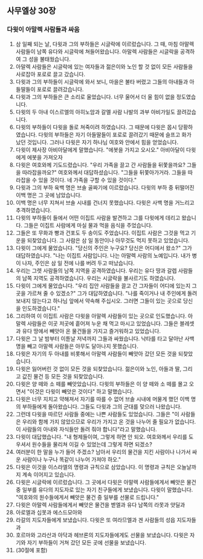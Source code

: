 ## 사무엘상 30장

### 다윗이 아말렉 사람들과 싸움
1. 삼 일째 되는 날, 다윗과 그의 부하들은 시글락에 이르렀습니다. 그 때, 마침 아말렉 사람들이 남쪽 유다와 시글락에 쳐들어왔습니다. 아말렉 사람들은 시글락을 공격하여 그 성을 불태웠습니다.
2. 아말렉 사람들은 시글락에 있는 여자들과 젊은이와 노인 할 것 없이 모든 사람들을 사로잡아 포로로 끌고 갔습니다.
3. 다윗과 그의 부하들이 시글락에 와서 보니, 마을은 불타 버렸고 그들의 아내들과 아들딸들이 포로로 끌려갔습니다.
4. 다윗과 그의 부하들은 큰 소리로 울었습니다. 너무 울어서 더 울 힘이 없을 정도였습니다.
5. 다윗의 두 아내 이스르엘의 아히노암과 갈멜 사람 나발의 과부 아비가일도 끌려갔습니다.
6. 다윗의 부하들이 다윗을 돌로 쳐죽이려 하였습니다. 그 때문에 다윗은 몹시 당황하였습니다. 다윗의 부하들은 자기 아들딸들이 포로로 끌려갔기 때문에 슬프고 화가 났던 것입니다. 그러나 다윗은 자기 하나님 여호와 안에서 힘을 얻었습니다.
7. 다윗이 제사장 아비아달에게 말했습니다. "에봇을 가지고 오시오." 아비아달이 다윗에게 에봇을 가져오자
8. 다윗은 여호와께 기도드렸습니다. "우리 가족을 끌고 간 사람들을 뒤쫓을까요? 그들을 따라잡을까요?" 여호와께서 대답하셨습니다. "그들을 뒤쫓아가거라. 그들을 따라잡을 수 있을 것이다. 네 가족을 구할 수 있을 것이다."
9. 다윗과 그의 부하 육백 명은 브솔 골짜기에 이르렀습니다. 다윗의 부하 중 뒤떨어진 이백 명은 그 곳에 남았습니다.
10. 이백 명은 너무 지쳐서 브솔 시내를 건너지 못했습니다. 다윗은 사백 명을 거느리고 추격하였습니다.
11. 다윗의 부하들이 들에서 어떤 이집트 사람을 발견하고 그를 다윗에게 데리고 왔습니다. 그들은 이집트 사람에게 마실 물과 먹을 음식을 주었습니다.
12. 그들은 또 무화과 빵과 건포도 두 송이도 주었습니다. 이집트 사람은 그것을 먹고 기운을 되찾았습니다. 그 사람은 삼 일 동안이나 아무것도 먹지 못하고 있었습니다.
13. 다윗이 그에게 물었습니다. "당신의 주인은 누구요? 당신은 어디에서 왔소?" 그가 대답하였습니다. "나는 이집트 사람입니다. 나는 아말렉 사람의 노예입니다. 내가 병이 나자, 주인은 삼 일 전에 나를 버려 두고 떠났습니다.
14. 우리는 그렛 사람들의 남쪽 지역을 공격하였습니다. 우리는 유다 땅과 갈렙 사람들의 남쪽 지역도 공격하였습니다. 우리는 시글락을 불사르기도 하였습니다.
15. 다윗이 그에게 물었습니다. "우리 집안 사람들을 끌고 간 그자들이 어디에 있는지 그 곳을 가르쳐 줄 수 있겠소?" 그가 대답하였습니다. "나를 죽이거나 내 주인에게 돌려 보내지 않는다고 하나님 앞에서 약속해 주십시오. 그러면 그들이 있는 곳으로 당신을 인도하겠습니다."
16. 그리하여 이 이집트 사람은 다윗을 아말렉 사람들이 있는 곳으로 인도했습니다. 아말렉 사람들은 이곳 저곳에 흩어져 누운 채 먹고 마시고 있었습니다. 그들은 블레셋과 유다 땅에서 빼앗아 온 물건들을 가지고 즐거워하고 있었습니다.
17. 다윗은 그 날 밤부터 이튿날 저녁까지 그들과 싸웠습니다. 낙타를 타고 달아난 사백 명을 빼고 아말렉 사람들은 아무도 달아나지 못했습니다.
18. 다윗은 자기의 두 아내를 비롯해서 아말렉 사람들이 빼앗아 갔던 모든 것을 되찾았습니다.
19. 다윗은 잃어버린 것 없이 모든 것을 되찾았습니다. 젊은이와 노인, 아들과 딸, 그리고 값진 물건 등 모든 것을 되찾았습니다.
20. 다윗은 양 떼와 소 떼를 빼앗았습니다. 다윗의 부하들은 이 양 떼와 소 떼를 몰고 오면서 "이것은 다윗이 빼앗은 것이다" 하고 말했습니다.
21. 다윗은 너무 지치고 약해져서 자기를 따를 수 없어 브솔 시내에 머물게 했던 이백 명의 부하들에게 돌아왔습니다. 그들도 다윗과 그의 군대를 맞으러 나왔습니다.
22. 그런데 다윗을 따르던 사람들 중에는 나쁜 사람들도 있었습니다. 그들은 "이 사람들은 우리와 함께 가지 않았으므로 우리가 가지고 온 것을 나누어 줄 필요가 없습니다. 이 사람들의 아내와 자식들만 돌려 줘야 합니다"라고 말했습니다.
23. 다윗이 대답했습니다. "내 형제들이여, 그렇게 하면 안 되오. 여호와께서 우리를 도우셔서 원수들을 물리쳐 이길 수 있었는데 그렇게 하면 되겠소?
24. 여러분이 한 말을 누가 들어 주겠소? 남아서 우리의 물건을 지킨 사람이나 나가서 싸운 사람이나 누구나 똑같이 나누어 가져야 하오."
25. 다윗은 이것을 이스라엘의 명령과 규칙으로 삼았습니다. 이 명령과 규칙은 오늘날까지 계속 이어지고 있습니다.
26. 다윗은 시글락에 이르렀습니다. 그 곳에서 다윗은 아말렉 사람들에게서 빼앗은 물건 중 일부를 유다의 지도자로 있는 자기 친구들에게 보냈습니다. 다윗이 말했습니다. "여호와의 원수들에게서 빼앗은 물건 중 일부를 선물로 드립니다."
27. 다윗은 아말렉 사람들에게서 빼앗은 물건을 벧엘과 유다 남쪽의 라못과 얏딜과
28. 아로엘과 십못과 에스드모아와
29. 라갈의 지도자들에게 보냈습니다. 다윗은 또 여라므엘과 겐 사람들의 성읍 지도자들과
30. 호르마와 고라산과 아닥과 헤브론의 지도자들에게도 선물을 보냈습니다. 다윗은 자기와 자기 부하들이 거쳐 갔던 모든 곳에 선물을 보냈습니다.
31. (30절에 포함)